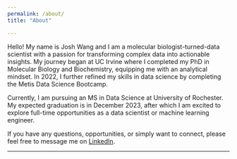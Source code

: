 ```yaml
---
permalink: /about/
title: "About"

---
```


Hello! My name is Josh Wang and I am a molecular biologist-turned-data scientist with a passion for transforming complex data into actionable insights. My journey began at UC Irvine where I completed my PhD in Molecular Biology and Biochemistry, equipping me with an analytical mindset. In 2022, I further refined my skills in data science by completing the Metis Data Science Bootcamp.

Currently, I am pursuing an MS in Data Science at University of Rochester. My expected graduation is in December 2023, after which I am excited to explore full-time opportunities as a data scientist or machine learning engineer.

If you have any questions, opportunities, or simply want to connect, please feel free to message me on [LinkedIn](https://www.linkedin.com/in/joshjingtianwang/).


---